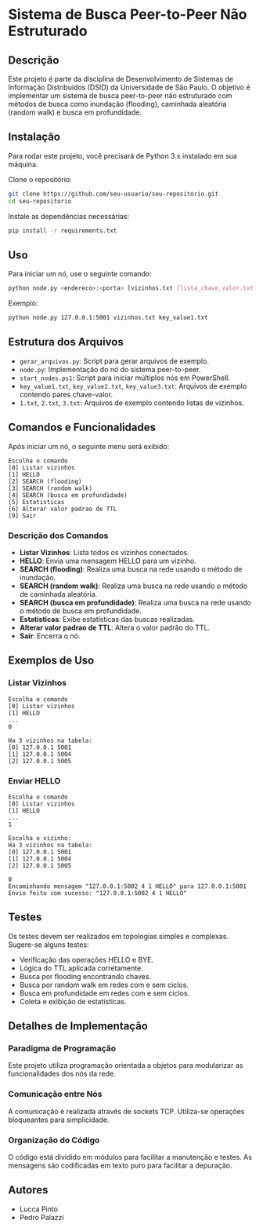 
# Sistema de Busca Peer-to-Peer Não Estruturado

## Descrição
Este projeto é parte da disciplina de Desenvolvimento de Sistemas de Informação Distribuídos (DSID) da Universidade de São Paulo. O objetivo é implementar um sistema de busca peer-to-peer não estruturado com métodos de busca como inundação (flooding), caminhada aleatória (random walk) e busca em profundidade.

## Instalação
Para rodar este projeto, você precisará de Python 3.x instalado em sua máquina. 

Clone o repositório:
```bash
git clone https://github.com/seu-usuario/seu-repositorio.git
cd seu-repositorio
```

Instale as dependências necessárias:
```bash
pip install -r requirements.txt
```

## Uso
Para iniciar um nó, use o seguinte comando:
```bash
python node.py <endereco>:<porta> [vizinhos.txt [lista_chave_valor.txt]]
```
Exemplo:
```bash
python node.py 127.0.0.1:5001 vizinhos.txt key_value1.txt
```

## Estrutura dos Arquivos
- `gerar_arquivos.py`: Script para gerar arquivos de exemplo.
- `node.py`: Implementação do nó do sistema peer-to-peer.
- `start_nodes.ps1`: Script para iniciar múltiplos nós em PowerShell.
- `key_value1.txt`, `key_value2.txt`, `key_value3.txt`: Arquivos de exemplo contendo pares chave-valor.
- `1.txt`, `2.txt`, `3.txt`: Arquivos de exemplo contendo listas de vizinhos.

## Comandos e Funcionalidades
Após iniciar um nó, o seguinte menu será exibido:

```plaintext
Escolha o comando
[0] Listar vizinhos
[1] HELLO
[2] SEARCH (flooding)
[3] SEARCH (random walk)
[4] SEARCH (busca em profundidade)
[5] Estatisticas
[6] Alterar valor padrao de TTL
[9] Sair
```

### Descrição dos Comandos
- **Listar Vizinhos**: Lista todos os vizinhos conectados.
- **HELLO**: Envia uma mensagem HELLO para um vizinho.
- **SEARCH (flooding)**: Realiza uma busca na rede usando o método de inundação.
- **SEARCH (random walk)**: Realiza uma busca na rede usando o método de caminhada aleatória.
- **SEARCH (busca em profundidade)**: Realiza uma busca na rede usando o método de busca em profundidade.
- **Estatisticas**: Exibe estatísticas das buscas realizadas.
- **Alterar valor padrao de TTL**: Altera o valor padrão do TTL.
- **Sair**: Encerra o nó.

## Exemplos de Uso
### Listar Vizinhos
```plaintext
Escolha o comando
[0] Listar vizinhos
[1] HELLO
...
0

Ha 3 vizinhos na tabela:
[0] 127.0.0.1 5001
[1] 127.0.0.1 5004
[2] 127.0.0.1 5005
```

### Enviar HELLO
```plaintext
Escolha o comando
[0] Listar vizinhos
[1] HELLO
...
1

Escolha o vizinho:
Ha 3 vizinhos na tabela:
[0] 127.0.0.1 5001
[1] 127.0.0.1 5004
[2] 127.0.0.1 5005

0
Encaminhando mensagem "127.0.0.1:5002 4 1 HELLO" para 127.0.0.1:5001
Envio feito com sucesso: "127.0.0.1:5002 4 1 HELLO"
```

## Testes
Os testes devem ser realizados em topologias simples e complexas. Sugere-se alguns testes:

- Verificação das operações HELLO e BYE.
- Lógica do TTL aplicada corretamente.
- Busca por flooding encontrando chaves.
- Busca por random walk em redes com e sem ciclos.
- Busca em profundidade em redes com e sem ciclos.
- Coleta e exibição de estatísticas.

## Detalhes de Implementação
### Paradigma de Programação
Este projeto utiliza programação orientada a objetos para modularizar as funcionalidades dos nós da rede.

### Comunicação entre Nós
A comunicação é realizada através de sockets TCP. Utiliza-se operações bloqueantes para simplicidade.

### Organização do Código
O código está dividido em módulos para facilitar a manutenção e testes. As mensagens são codificadas em texto puro para facilitar a depuração.

## Autores
- Lucca Pinto
- Pedro Palazzi
